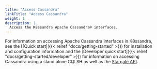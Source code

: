 ```yaml
---
title: "Access Cassandra"
linkTitle: "Access Cassandra"
weight: 1
description: |
  Access the K8ssandra Apache Cassandra® interfaces.
---
```


For information on accessing Apache Cassandra interfaces in K8ssandra, see the [[Quick start]({{< relref "docs/getting-started" >}}) for installation and configuration information and the [Developer quick start]({{< relref "docs/getting-started/developer" >}}) for information on accessing Cassandra using a stand alone CQLSH as well as the [Stargate API](http://stargate.io).
